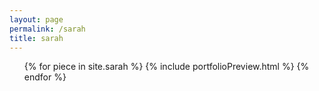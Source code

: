 ```yaml
---
layout: page
permalink: /sarah
title: sarah
---
```


<ul class="post-list">
{% for piece in site.sarah %}
	{% include portfolioPreview.html %}
{% endfor %}
</ul>